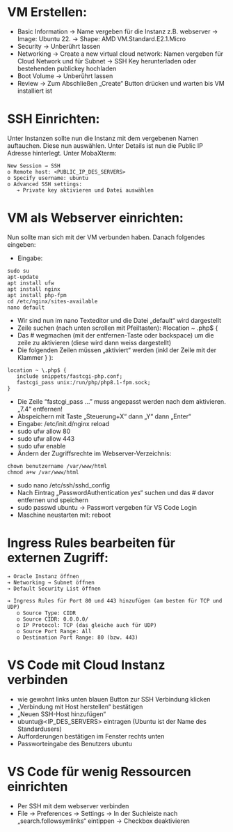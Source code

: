 # VM Erstellen:

- Basic Information
     → Name vergeben für die Instanz z.B. webserver
     → Image: Ubuntu 22.
     → Shape: AMD VM.Standard.E2.1.Micro
- Security
     → Unberührt lassen
- Networking
     → Create a new virtual cloud network: Namen vergeben für Cloud Network und für Subnet
     → SSH Key herunterladen oder bestehenden publickey hochladen
- Boot Volume
     → Unberührt lassen
- Review
     → Zum Abschließen „Create“ Button drücken und warten bis VM installiert ist

# SSH Einrichten:

Unter Instanzen sollte nun die Instanz mit dem vergebenen Namen auftauchen.
Diese nun auswählen. Unter Details ist nun die Public IP Adresse hinterlegt.
Unter MobaXterm:
```
New Session → SSH
o Remote host: <PUBLIC_IP_DES_SERVERS>
o Specify username: ubuntu
o Advanced SSH settings:
   ➔ Private key aktivieren und Datei auswählen
```

# VM als Webserver einrichten:

Nun sollte man sich mit der VM verbunden haben. Danach folgendes eingeben:

- Eingabe: 
```
sudo su
apt-update
apt install ufw
apt install nginx
apt install php‐fpm
cd /etc/nginx/sites‐available
nano default
```
- Wir sind nun im nano Texteditor und die Datei „default“ wird dargestellt
- Zeile suchen (nach unten scrollen mit Pfeiltasten): #location ~ \.php$ {
- Das # wegmachen (mit der entfernen-Taste oder backspace) um die zeile zu aktivieren (diese wird dann weiss dargestellt)
- Die folgenden Zeilen müssen „aktiviert“ werden (inkl der Zeile mit der Klammer } ):
```
location ~ \.php$ {
   include snippets/fastcgi‐php.conf;
   fastcgi_pass unix:/run/php/php8.1‐fpm.sock;
}
```
- Die Zeile “fastcgi_pass ...” muss angepasst werden nach dem aktivieren. „7.4“ entfernen!
- Abspeichern mit Taste „Steuerung+X“ dann „Y“ dann „Enter“
- Eingabe: /etc/init.d/nginx reload
- sudo ufw allow 80
- sudo ufw allow 443
- sudo ufw enable
- Ändern der Zugriffsrechte im Webserver-Verzeichnis:
```
chown benutzername /var/www/html
chmod a+w /var/www/html
```
- sudo nano /etc/ssh/sshd_config
- Nach Eintrag „PasswordAuthentication yes“ suchen und das # davor entfernen und speichern
- sudo passwd ubuntu → Passwort vergeben für VS Code Login
- Maschine neustarten mit: reboot


# Ingress Rules bearbeiten für externen Zugriff:

```
➔ Oracle Instanz öffnen
➔ Networking → Subnet öffnen
➔ Default Security List öffnen
```

```
➔ Ingress Rules für Port 80 und 443 hinzufügen (am besten für TCP und UDP)
   o Source Type: CIDR
   o Source CIDR: 0.0.0.0/
   o IP Protocol: TCP (das gleiche auch für UDP)
   o Source Port Range: All
   o Destination Port Range: 80 (bzw. 443)
```
# VS Code mit Cloud Instanz verbinden

- wie gewohnt links unten blauen Button zur SSH Verbindung klicken
- „Verbindung mit Host herstellen“ bestätigen
- „Neuen SSH-Host hinzufügen“
- ubuntu@<IP_DES_SERVERS> eintragen (Ubuntu ist der Name des Standardusers)
- Aufforderungen bestätigen im Fenster rechts unten
- Passworteingabe des Benutzers ubuntu

# VS Code für wenig Ressourcen einrichten

- Per SSH mit dem webserver verbinden
- File → Preferences → Settings
→ In der Suchleiste nach „search.followsymlinks“ eintippen
→ Checkbox deaktivieren


